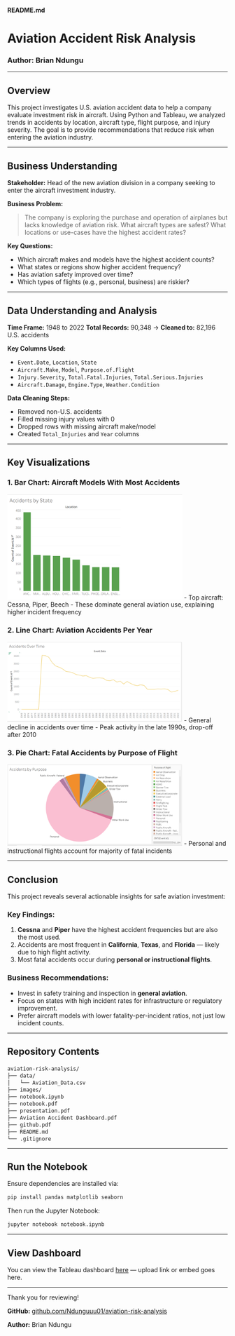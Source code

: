 **README.md**

# Aviation Accident Risk Analysis

### Author: Brian Ndungu

---

## Overview

This project investigates U.S. aviation accident data to help a company evaluate investment risk in aircraft. Using Python and Tableau, we analyzed trends in accidents by location, aircraft type, flight purpose, and injury severity. The goal is to provide recommendations that reduce risk when entering the aviation industry.

---

## Business Understanding

**Stakeholder:** Head of the new aviation division in a company seeking to enter the aircraft investment industry.

**Business Problem:**

> The company is exploring the purchase and operation of airplanes but lacks knowledge of aviation risk. What aircraft types are safest? What locations or use-cases have the highest accident rates?

**Key Questions:**

* Which aircraft makes and models have the highest accident counts?
* What states or regions show higher accident frequency?
* Has aviation safety improved over time?
* Which types of flights (e.g., personal, business) are riskier?

---

## Data Understanding and Analysis

**Time Frame:** 1948 to 2022
**Total Records:** 90,348 → **Cleaned to:** 82,196 U.S. accidents

**Key Columns Used:**

* `Event.Date`, `Location`, `State`
* `Aircraft.Make`, `Model`, `Purpose.of.Flight`
* `Injury.Severity`, `Total.Fatal.Injuries`, `Total.Serious.Injuries`
* `Aircraft.Damage`, `Engine.Type`, `Weather.Condition`

**Data Cleaning Steps:**

* Removed non-U.S. accidents
* Filled missing injury values with 0
* Dropped rows with missing aircraft make/model
* Created `Total_Injuries` and `Year` columns

---

## Key Visualizations

### 1. **Bar Chart**: Aircraft Models With Most Accidents

<img src="images/bar.png" width="400" />
- Top aircraft: Cessna, Piper, Beech
- These dominate general aviation use, explaining higher incident frequency

### 2. **Line Chart**: Aviation Accidents Per Year

<img src="images/line.png" width="400" />
- General decline in accidents over time
- Peak activity in the late 1990s, drop-off after 2010

### 3. **Pie Chart**: Fatal Accidents by Purpose of Flight

<img src="images/pie.png" width="400" />
- Personal and instructional flights account for majority of fatal incidents

---

## Conclusion

This project reveals several actionable insights for safe aviation investment:

### Key Findings:

1. **Cessna** and **Piper** have the highest accident frequencies but are also the most used.
2. Accidents are most frequent in **California**, **Texas**, and **Florida** — likely due to high flight activity.
3. Most fatal accidents occur during **personal or instructional flights**.

### Business Recommendations:

* Invest in safety training and inspection in **general aviation**.
* Focus on states with high incident rates for infrastructure or regulatory improvement.
* Prefer aircraft models with lower fatality-per-incident ratios, not just low incident counts.

---

## Repository Contents

```
aviation-risk-analysis/
├── data/
│   └── Aviation_Data.csv
├── images/                  
├── notebook.ipynb
├── notebook.pdf
├── presentation.pdf
├── Aviation Accident Dashboard.pdf
├── github.pdf
├── README.md
└── .gitignore
```

---

## Run the Notebook

Ensure dependencies are installed via:

```bash
pip install pandas matplotlib seaborn
```

Then run the Jupyter Notebook:

```bash
jupyter notebook notebook.ipynb
```

---

## View Dashboard

You can view the Tableau dashboard [here](#) — upload link or embed goes here.

---

Thank you for reviewing!

**GitHub:** [github.com/Ndunguuu01/aviation-risk-analysis](https://github.com/Ndunguuu01/aviation-risk-analysis)

**Author:** Brian Ndungu

